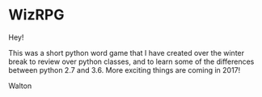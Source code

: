 # WizRPG

Hey!

This was a short python word game that I have created over the winter break to review over python classes, and to learn some of the differences between python 2.7 and 3.6. More exciting things are coming in 2017!

Walton
